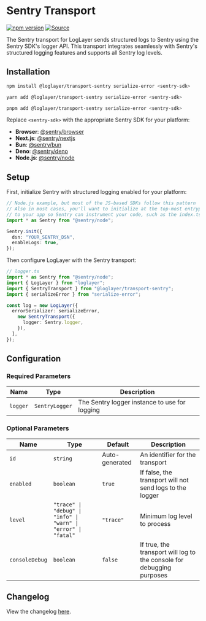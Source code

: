 # Sentry Transport <Badge type="warning" text="Browser" /> <Badge type="tip" text="Server" /> <Badge type="info" text="Deno" /> <Badge type="info" text="Bun" />

[![npm version](https://img.shields.io/npm/v/@loglayer/transport-sentry.svg)](https://www.npmjs.com/package/@loglayer/transport-sentry)
[![Source](https://img.shields.io/badge/source-GitHub-blue.svg)](https://github.com/loglayer/loglayer/tree/main/packages/transports/sentry)

The Sentry transport for LogLayer sends structured logs to Sentry using the Sentry SDK's logger API. This transport integrates seamlessly with Sentry's structured logging features and supports all Sentry log levels.

## Installation

```bash
npm install @loglayer/transport-sentry serialize-error <sentry-sdk>
```

```bash
yarn add @loglayer/transport-sentry serialize-error <sentry-sdk>
```

```bash
pnpm add @loglayer/transport-sentry serialize-error <sentry-sdk>
```

Replace `<sentry-sdk>` with the appropriate Sentry SDK for your platform:

- **Browser**: [@sentry/browser](https://docs.sentry.io/platforms/javascript/logs/)
- **Next.js**: [@sentry/nextjs](https://docs.sentry.io/platforms/javascript/guides/nextjs/logs/)
- **Bun**: [@sentry/bun](https://docs.sentry.io/platforms/javascript/guides/bun/logs/)
- **Deno**: [@sentry/deno](https://docs.sentry.io/platforms/javascript/guides/deno/)
- **Node.js**: [@sentry/node](https://docs.sentry.io/platforms/javascript/guides/node/)

## Setup

First, initialize Sentry with structured logging enabled for your platform:

```typescript
// Node.js example, but most of the JS-based SDKs follow this pattern
// Also in most cases, you'll want to initialize at the top-most entrypoint
// to your app so Sentry can instrument your code, such as the index.ts file
import * as Sentry from "@sentry/node";

Sentry.init({
  dsn: "YOUR_SENTRY_DSN",
  enableLogs: true,
});
```

Then configure LogLayer with the Sentry transport:

```typescript
// logger.ts
import * as Sentry from "@sentry/node";
import { LogLayer } from "loglayer";
import { SentryTransport } from "@loglayer/transport-sentry";
import { serializeError } from "serialize-error";

const log = new LogLayer({
  errorSerializer: serializeError, 
    new SentryTransport({
      logger: Sentry.logger,
    }),
  ],
});
```

## Configuration

### Required Parameters

| Name | Type | Description |
|------|------|-------------|
| `logger` | `SentryLogger` | The Sentry logger instance to use for logging |

### Optional Parameters

| Name | Type | Default | Description |
|------|------|---------|-------------|
| `id` | `string` | Auto-generated | An identifier for the transport |
| `enabled` | `boolean` | `true` | If false, the transport will not send logs to the logger |
| `level` | `"trace" \| "debug" \| "info" \| "warn" \| "error" \| "fatal"` | `"trace"` | Minimum log level to process |
| `consoleDebug` | `boolean` | `false` | If true, the transport will log to the console for debugging purposes |

## Changelog

View the changelog [here](./changelogs/sentry-changelog.md).

